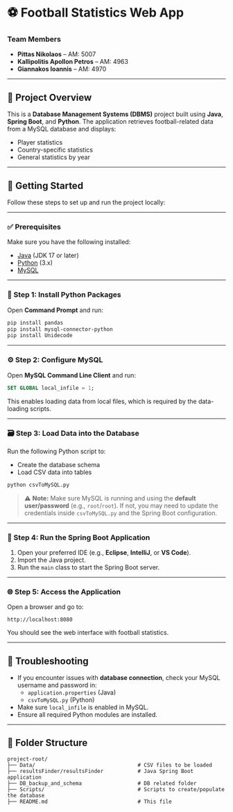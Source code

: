 # ⚽ Football Statistics Web App

### **Team Members**
- **Pittas Nikolaos** – AM: 5007  
- **Kallipolitis Apollon Petros** – AM: 4963  
- **Giannakos Ioannis** – AM: 4970  

---

## 📌 Project Overview

This is a **Database Management Systems (DBMS)** project built using **Java**, **Spring Boot**, and **Python**. The application retrieves football-related data from a MySQL database and displays:

- Player statistics  
- Country-specific statistics  
- General statistics by year

---

## 🚀 Getting Started

Follow these steps to set up and run the project locally:

---

### ✅ Prerequisites

Make sure you have the following installed:

- [Java](https://www.oracle.com/java/technologies/javase-downloads.html) (JDK 17 or later)
- [Python](https://www.python.org/downloads/) (3.x)
- [MySQL](https://dev.mysql.com/downloads/installer/)

---

### 🔧 Step 1: Install Python Packages

Open **Command Prompt** and run:

```bash
pip install pandas
pip install mysql-connector-python
pip install Unidecode
```

---

### ⚙️ Step 2: Configure MySQL

Open **MySQL Command Line Client** and run:

```sql
SET GLOBAL local_infile = 1;
```

This enables loading data from local files, which is required by the data-loading scripts.

---

### 🗃️ Step 3: Load Data into the Database

Run the following Python script to:

- Create the database schema
- Load CSV data into tables

```bash
python csvToMySQL.py
```

> ⚠️ **Note:** Make sure MySQL is running and using the **default user/password** (e.g., `root`/`root`). If not, you may need to update the credentials inside `csvToMySQL.py` and the Spring Boot configuration.

---

### 🧪 Step 4: Run the Spring Boot Application

1. Open your preferred IDE (e.g., **Eclipse**, **IntelliJ**, or **VS Code**).
2. Import the Java project.
3. Run the `main` class to start the Spring Boot server.

---

### 🌐 Step 5: Access the Application

Open a browser and go to:

```text
http://localhost:8080
```

You should see the web interface with football statistics.

---

## 📝 Troubleshooting

- If you encounter issues with **database connection**, check your MySQL username and password in:
  - `application.properties` (Java)
  - `csvToMySQL.py` (Python)
- Make sure `local_infile` is enabled in MySQL.
- Ensure all required Python modules are installed.

---

## 📂 Folder Structure

```
project-root/
├── Data/                                 # CSV files to be loaded
├── resultsFinder/resultsFinder           # Java Spring Boot application
├── DB_backup_and_schema                  # DB related folder
├── Scripts/                              # Scripts to create/populate the database
├── README.md                             # This file
```
